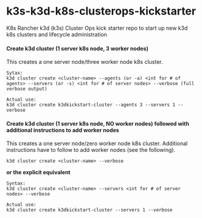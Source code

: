 # k3s-k3d-k8s-clusterops-kickstarter
K8s Rancher k3d (k3s) Cluster Ops kick starter repo to start up new k3d k8s clusters and lifecycle administration

#### Create k3d cluster (1 server k8s node, 3 worker nodes)

This creates a one server node/three worker node k8s cluster.

```
Sytax:
k3d cluster create <cluster-name> --agents (or -a) <int for # of agents> --servers (or -s) <int for # of server nodes> --verbose (full verbose output)

Actual use:
k3d cluster create k3dkickstart-cluster --agents 3 --servers 1 --verbose
```

#### Create k3d cluster (1 server k8s node, NO worker nodes) followed with additional instructions to add worker nodes

This creates a one server node/zero worker node k8s cluster. Additional instructions have to follow to add worker nodes (see the following).

```
k3d cluster create <cluster-name> --verbose
```

**or the explicit equivalent**

```
Syntax:
k3d cluster create <cluster-name> --servers <int for # of server nodes> --verbose

Actual use:
k3d cluster create k3dkickstart-cluster --servers 1 --verbose
```
